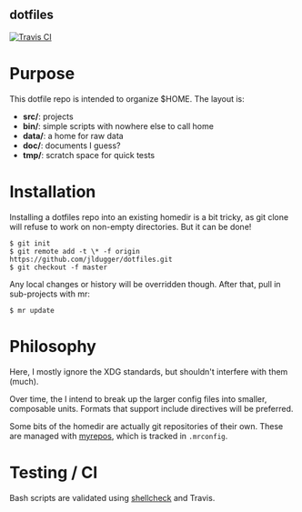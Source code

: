 ## dotfiles

[![Travis CI](https://travis-ci.com/jldugger/dotfiles.svg?branch=master)](https://travis-ci.com/jldugger/dotfiles)

# Purpose

This dotfile repo is intended to organize $HOME. The layout is:

 * **src/**: projects
 * **bin/**: simple scripts with nowhere else to call home
 * **data/**: a home for raw data
 * **doc/**: documents I guess?
 * **tmp/**: scratch space for quick tests
 
# Installation

Installing a dotfiles repo into an existing homedir is a bit tricky, as
git clone will refuse to work on non-empty directories. But it can be done!

    $ git init
    $ git remote add -t \* -f origin https://github.com/jldugger/dotfiles.git
    $ git checkout -f master

Any local changes or history will be overridden though. After that, pull in sub-projects
with mr:

    $ mr update

# Philosophy

Here, I mostly ignore the XDG standards, but shouldn't interfere with them (much).

Over time, the I intend to break up the larger config files into smaller, composable units. Formats that support include
directives will be preferred.

Some bits of the homedir are actually git repositories of their own. These are managed with
[myrepos](https://myrepos.branchable.com/), which is tracked in `.mrconfig`.

# Testing / CI

Bash scripts are validated using [shellcheck](https://github.com/koalaman/shellcheck) and Travis.
